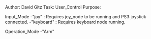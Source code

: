 Author: David Gitz
Task: User_Control
Purpose:

Input_Mode
-"joy" : Requires joy_node to be running and PS3 joystick connected.
-"keyboard" : Requires keyboard node running.


Operation_Mode
-"Arm"
